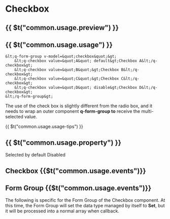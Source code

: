 # Checkbox

## {{ $t("common.usage.preview") }}

<example></example>

## {{ $t("common.usage.usage") }}

```
&lt;q-form-group v-model=&quot;checkbox&quot;&gt;
    &lt;q-checkbox value=&quot;A&quot; default&gt;Checkbox A&lt;/q-checkbox&gt;
    &lt;q-checkbox value=&quot;B&quot;&gt;Checkbox B&lt;/q-checkbox&gt;
    &lt;q-checkbox value=&quot;C&quot;&gt;Checkbox C&lt;/q-checkbox&gt;
    &lt;q-checkbox value=&quot;D&quot; disable&gt;Checkbox D&lt;/q-checkbox&gt;
&lt;/q-form-group&gt;
```

The use of the check box is slightly different from the radio box, and it needs to wrap an outer component <strong>q-form-group to</strong> receive the multi-selected value.

{{ $t("common.usage.usage-tips") }}

## {{ $t("common.usage.property") }}

<property-block>
    <property-item
        name="default"
        definition="Selected by default"
        defaults="false"
        values="Boolean"
    >
        <q-checkbox default>Selected by default</q-checkbox>
    </property-item>
    <property-item
        name="disable"
        definition="Disabled"
        defaults="false"
        values="Boolean"
    >
        <q-checkbox disable>Disabled</q-checkbox>
    </property-item>
    <property-item
        name="value"
        definition="Value"
        defaults=""
        values="Any"
        required
    >
    </property-item>
</property-block>

## Checkbox {{$t("common.usage.events")}}

<event-block>
    <event-item
        name="change"
        definition="State changed"
        :values="['Boolean - Whether selected']"
    ></event-item>
</event-block>

## Form Group {{$t("common.usage.events")}}

The following is specific for the Form Group of the Checkbox component. At this time, the Form Group will set the data type managed by itself to <strong>Set</strong>, but it will be processed into a normal array when callback.

<event-block>
    <event-item
        name="change"
        definition="State changed"
        :values="['Array - The value of all selected Checkboxes']"
    ></event-item>
</event-block>


